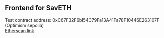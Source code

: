 ## Frontend for SavETH

Test contract address: 0xC67F32F6b154C79Fa13A41Fa78F10446E263107F (Optimism sepolia)  
[Etherscan link](https://sepolia-optimism.etherscan.io/address/0xC67F32F6b154C79Fa13A41Fa78F10446E263107F)